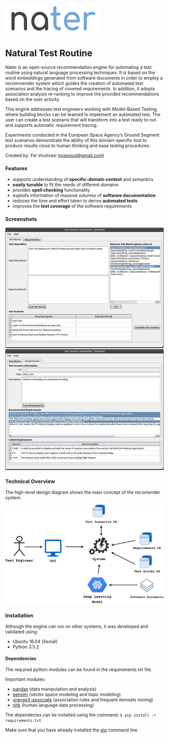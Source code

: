 ![alt text](https://github.com/rosevoul/media/blob/master/nater/nater-logo.png)

# Natural Test Routine

Nater is an open-source recommendation engine for automating a test routine using natural language processing techniques. 
It is based on the word embeddings generated from software documents in order to employ a recommender system which guides the creation of automated test scenarios and the tracing of covered requirements. 
In addition, it adopts association analysis re-ranking to improve the provided recommendations based on the user activity.

This engine addresses test engineers working with Model-Based Testing,
where building blocks can be teamed to implement an automated test. The user
can create a test scenario that will transform into a test ready to run and supports automatic requirement tracing. 

Experiments conducted in the European Space Agency’s Ground Segment test scenarios demonstrate the ability of this domain-specific tool to produce results close to human thinking and ease testing procedures.

Created by: Fei Voulivasi (rosevoul@gmail.com)<br>

### Features

* supports understanding of **specific-domain context** and semantics
* **easily tunable** to fit the needs of different domains
* provides **spell checking** functionality
* exploits information of massive volumes of **software documentation**
* reduces the time and effort taken to derive **automated tests**
* improves the **test coverage** of the software requirements



### Screenshots
<img src="https://github.com/rosevoul/media/blob/master/nater/gui-1.png" width="800" >

<img src="https://github.com/rosevoul/media/blob/master/nater/gui-2.png" width="800">


### Technical Overview

The high-level design diagram shows the main concept of the recomender system.

<img src="https://github.com/rosevoul/media/blob/master/nater/high-level-concept.png" width="600">

### Installation

Although the engine can run on other systems, it was developed and validated using:
* Ubuntu 16.04 (Xenial)
* Python 3.5.2

#### Dependencies
The required python modules can be found in the requirements.txt file.

Important modules:
* [pandas](https://pandas.pydata.org/) (data manipulation and analysis)
* [gensim](https://radimrehurek.com/gensim/) (vector space modeling and topic modeling)
* [orange3-associate](https://pypi.org/project/Orange3-Associate/) (association rules and frequent itemsets mining)
* [nltk](https://www.nltk.org/) (human language data processing)

The dependecies can be installed using the command:
`$ pip install -r requirements.txt`

Make sure that you have already installed the [pip](https://pip.pypa.io/en/stable/installing/) command line.

